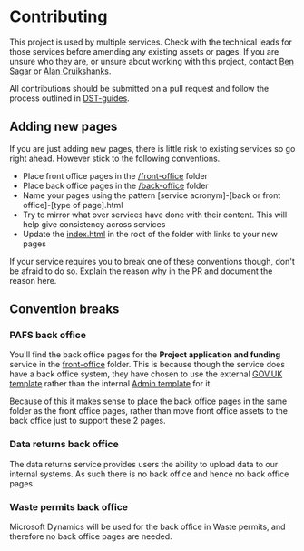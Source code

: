 # Contributing

This project is used by multiple services. Check with the technical leads for those services before amending any existing assets or pages. If you are unsure who they are, or unsure about working with this project, contact [Ben Sagar](https://github.com/bensagar-ea) or [Alan Cruikshanks](https://github.com/Cruikshanks).

All contributions should be submitted on a pull request and follow the process outlined in [DST-guides](https://github.com/DEFRA/dst-guides/blob/master/process/pull_request.md).

## Adding new pages

If you are just adding new pages, there is little risk to existing services so go right ahead. However stick to the following conventions.

- Place front office pages in the [/front-office](/front-office) folder
- Place back office pages in the [/back-office](/back-office) folder
- Name your pages using the pattern [service acronym]-[back or front office]-[type of page].html
- Try to mirror what over services have done with their content. This will help give consistency across services
- Update the [index.html](/index.html) in the root of the folder with links to your new pages

If your service requires you to break one of these conventions though, don't be afraid to do so. Explain the reason why in the PR and document the reason here.

## Convention breaks

### PAFS back office

You'll find the back office pages for the **Project application and funding** service in the [front-office](/front-office) folder. This is because though the service does have a back office system, they have chosen to use the external [GOV.UK template](https://github.com/alphagov/govuk_template) rather than the internal [Admin template](https://github.com/alphagov/govuk_admin_template) for it.

Because of this it makes sense to place the back office pages in the same folder as the front office pages, rather than move front office assets to the back office just to support these 2 pages.

### Data returns back office

The data returns service provides users the ability to upload data to our internal systems. As such there is no back office and hence no back office pages.

### Waste permits back office

Microsoft Dynamics will be used for the back office in Waste permits, and therefore no back office pages are needed.
